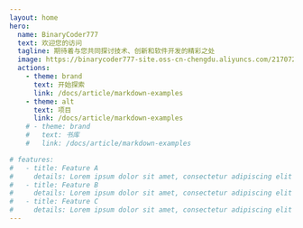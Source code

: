 ```yaml
---
layout: home
hero:
  name: BinaryCoder777
  text: 欢迎您的访问
  tagline: 期待着与您共同探讨技术、创新和软件开发的精彩之处
  image: https://binarycoder777-site.oss-cn-chengdu.aliyuncs.com/21707272915_.pic.jpg
  actions:
    - theme: brand
      text: 开始探索
      link: /docs/article/markdown-examples
    - theme: alt
      text: 项目
      link: /docs/article/markdown-examples
    # - theme: brand
    #   text: 书库
    #   link: /docs/article/markdown-examples

# features:
#   - title: Feature A
#     details: Lorem ipsum dolor sit amet, consectetur adipiscing elit
#   - title: Feature B
#     details: Lorem ipsum dolor sit amet, consectetur adipiscing elit
#   - title: Feature C
#     details: Lorem ipsum dolor sit amet, consectetur adipiscing elit
---
```


